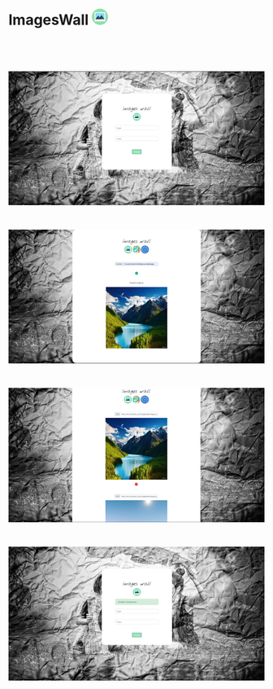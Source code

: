 # ImagesWall ![alt text](/screenshots/logo.png)

<br>
<br>
<br>

![alt text](/screenshots/3.PNG)

<br>

![alt text](/screenshots/1.PNG)

<br>

![alt text](/screenshots/2.PNG)

<br>

![alt text](/screenshots/4.PNG)
